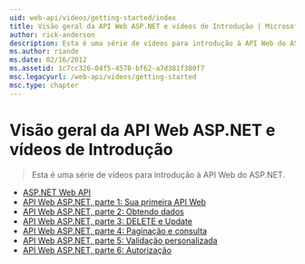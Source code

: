```yaml
---
uid: web-api/videos/getting-started/index
title: Visão geral da API Web ASP.NET e vídeos de Introdução | Microsoft Docs
author: rick-anderson
description: Esta é uma série de vídeos para introdução à API Web do ASP.NET.
ms.author: riande
ms.date: 02/16/2012
ms.assetid: 1c7cc326-04f5-4578-bf62-a7d381f380f7
msc.legacyurl: /web-api/videos/getting-started
msc.type: chapter
---
```

<a name="aspnet-web-api-overview-and-getting-started-videos"></a>Visão geral da API Web ASP.NET e vídeos de Introdução
====================
> Esta é uma série de vídeos para introdução à API Web do ASP.NET.


- [ASP.NET Web API](aspnet-web-api.md)
- [API Web ASP.NET, parte 1: Sua primeira API Web](your-first-web-api.md)
- [API Web ASP.NET, parte 2: Obtendo dados](getting-data.md)
- [API Web ASP.NET, parte 3: DELETE e Update](delete-and-update.md)
- [API Web ASP.NET, parte 4: Paginação e consulta](paging-and-querying.md)
- [API Web ASP.NET, parte 5: Validação personalizada](custom-validation.md)
- [API Web ASP.NET, parte 6: Autorização](authorization.md)

